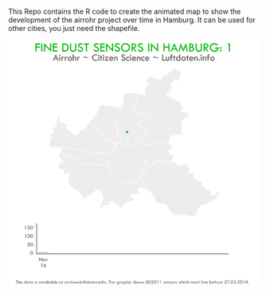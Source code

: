 This Repo contains the R code to create the animated map to show the development of the airrohr project over time in Hamburg. It can be used for other cities, you just need the shapefile.

![alt text](https://github.com/kruse-alex/airrohr/blob/master/airrohr_hamburg.gif)

